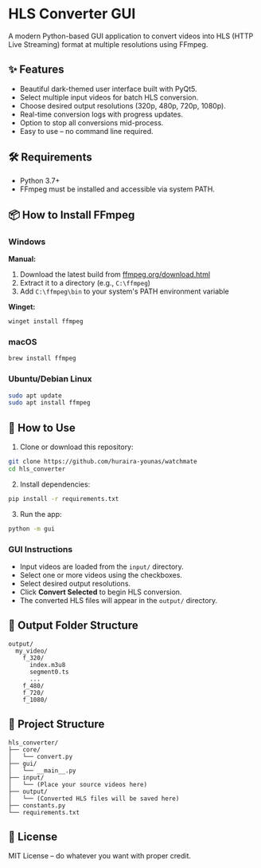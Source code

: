 # HLS Converter GUI

A modern Python-based GUI application to convert videos into HLS (HTTP Live Streaming) format at multiple resolutions using FFmpeg.

## ✨ Features

- Beautiful dark-themed user interface built with PyQt5.
- Select multiple input videos for batch HLS conversion.
- Choose desired output resolutions (320p, 480p, 720p, 1080p).
- Real-time conversion logs with progress updates.
- Option to stop all conversions mid-process.
- Easy to use – no command line required.

## 🛠 Requirements

- Python 3.7+
- FFmpeg must be installed and accessible via system PATH.

## 📦 How to Install FFmpeg

### Windows

**Manual:**
1. Download the latest build from [ffmpeg.org/download.html](https://ffmpeg.org/download.html)
2. Extract it to a directory (e.g., `C:\ffmpeg`)
3. Add `C:\ffmpeg\bin` to your system's PATH environment variable

**Winget:**
```bash
winget install ffmpeg
```

### macOS
```bash
brew install ffmpeg
```

### Ubuntu/Debian Linux
```bash
sudo apt update
sudo apt install ffmpeg
```

## 🚀 How to Use

1. Clone or download this repository:
```bash
git clone https://github.com/huraira-younas/watchmate
cd hls_converter
```

2. Install dependencies:
```bash
pip install -r requirements.txt
```

3. Run the app:
```bash
python -m gui
```

### GUI Instructions

- Input videos are loaded from the `input/` directory.
- Select one or more videos using the checkboxes.
- Select desired output resolutions.
- Click **Convert Selected** to begin HLS conversion.
- The converted HLS files will appear in the `output/` directory.

## 📂 Output Folder Structure

```
output/
  my_video/
    f_320/
      index.m3u8
      segment0.ts
      ...
    f_480/
    f_720/
    f_1080/
```

## 📁 Project Structure

```
hls_converter/
├── core/
│   └── convert.py
├── gui/
│   └── __main__.py
├── input/
│   └── (Place your source videos here)
├── output/
│   └── (Converted HLS files will be saved here)
├── constants.py
└── requirements.txt
```

## 📃 License

MIT License – do whatever you want with proper credit.
